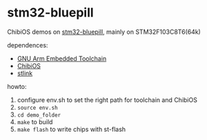 stm32-bluepill
===

ChibiOS demos on [stm32-bluepill](http://wiki.stm32duino.com/index.php?title=Blue_Pill), mainly on STM32F103C8T6(64k)

dependences:

* [GNU Arm Embedded Toolchain](https://developer.arm.com/open-source/gnu-toolchain/gnu-rm)
* [ChibiOS](http://www.chibios.org)
* [stlink](https://github.com/texane/stlink)

howto:

1. configure env.sh to set the right path for toolchain and ChibiOS
2. `source env.sh`
3. `cd demo_folder`
4. `make` to build
5. `make flash` to write chips with st-flash
